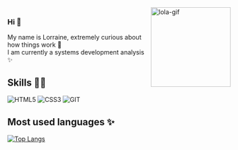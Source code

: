 <img awidth="180%" align="right" height="180em" alt="lola-gif" src="https://cdn.discordapp.com/attachments/791329434783186954/881910262196748348/image0.gif">

### Hi 👋
My name is Lorraine, extremely curious about how things work 🧠  
 I am currently a systems development analysis ✨

## Skills 👩‍💻
![HTML5](https://img.shields.io/badge/HTML5-E34F26?style=for-the-badge&logo=html5&logoColor=white)
![CSS3](https://img.shields.io/badge/CSS3-1572B6?style=for-the-badge&logo=css3&logoColor=white)
![GIT](https://img.shields.io/badge/Git-F05032?style=for-the-badge&logo=git&logoColor=white)


## Most used languages ✨
[![Top Langs](https://github-readme-stats.vercel.app/api/top-langs/?username=lorraine-crst&layout=compact&theme=gruvbox&langs_count=10)](https://github.com/lorraine-crst/github-readme-stats)
